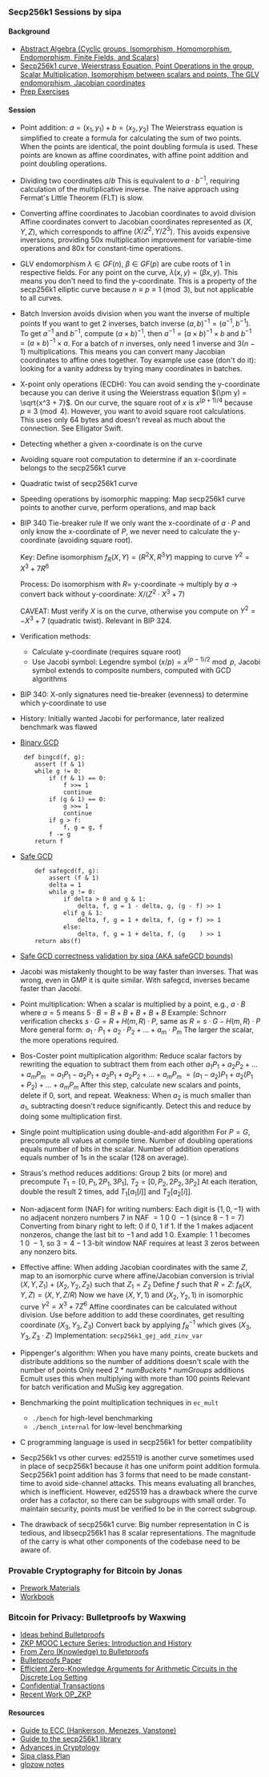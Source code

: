 ### Secp256k1 Sessions by sipa

#### Background
- [Abstract Algebra (Cyclic groups, Isomorphism, Homomorphism, Endomorphism, Finite Fields, and Scalars)](https://cryptocamp.website/t/secp256k1-part-1-abstract-algebra-overview/32)
- [Secp256k1 curve, Weierstrass Equation, Point Operations in the group, Scalar Multiplication, Isomorphism between scalars and points, The GLV endomorphism, Jacobian coordinates](https://cryptocamp.website/t/secp256k1-part-2-the-secp256k1-group/66)
- [Prep Exercises](https://github.com/ismaelsadeeq/crypto-camp-prep)

#### Session

- Point addition: $a=(x_1, y_1) + b=(x_2, y_2)$
  The Weierstrass equation is simplified to create a formula for calculating the sum of two points. When the points are identical, the point doubling formula is used. These points are known as affine coordinates, with affine point addition and point doubling operations.

- Dividing two coordinates $a/b$
  This is equivalent to $a \cdot b^{-1}$, requiring calculation of the multiplicative inverse. The naive approach using Fermat's Little Theorem (FLT) is slow.

- Converting affine coordinates to Jacobian coordinates to avoid division
  Affine coordinates convert to Jacobian coordinates represented as $(X, Y, Z)$, which corresponds to affine $(X/Z^2, Y/Z^3)$. This avoids expensive inversions, providing 50x multiplication improvement for variable-time operations and 80x for constant-time operations.

- GLV endomorphism
  $\lambda \in GF(n)$, $\beta \in GF(p)$ are cube roots of 1 in respective fields.
  For any point on the curve, $\lambda(x,y) = (\beta x, y)$.
  This means you don't need to find the y-coordinate.
  This is a property of the secp256k1 elliptic curve because $n \equiv p \equiv 1 \pmod{3}$, but not applicable to all curves.

- Batch Inversion avoids division when you want the inverse of multiple points
  If you want to get 2 inverses, batch inverse $(a,b)^{-1} = (a^{-1}, b^{-1})$.
  To get $a^{-1}$ and $b^{-1}$, compute $(a \times b)^{-1}$, then $a^{-1} = (a \times b)^{-1} \times b$ and $b^{-1} = (a \times b)^{-1} \times a$.
  For a batch of $n$ inverses, only need 1 inverse and $3(n-1)$ multiplications.
  This means you can convert many Jacobian coordinates to affine ones together.
  Toy example use case (don't do it): looking for a vanity address by trying many coordinates in batches.

- X-point only operations (ECDH): You can avoid sending the y-coordinate because you can derive it using the Weierstrass equation $(\pm y) = \sqrt{x^3 + 7}$. On our curve, the square root of $x$ is $x^{(p+1)/4}$ because $p \equiv 3 \pmod{4}$. However, you want to avoid square root calculations. This uses only 64 bytes and doesn't reveal as much about the connection.
  See Elligator Swift.

- Detecting whether a given x-coordinate is on the curve
- Avoiding square root computation to determine if an x-coordinate belongs to the secp256k1 curve
- Quadratic twist of secp256k1 curve

- Speeding operations by isomorphic mapping: Map secp256k1 curve points to another curve, perform operations, and map back

- BIP 340 Tie-breaker rule
  If we only want the x-coordinate of $a \cdot P$ and only know the x-coordinate of $P$, we never need to calculate the y-coordinate (avoiding square root).
  
  Key: Define isomorphism $f_R(X, Y) = (R^2X, R^3Y)$ mapping to curve $Y^2 = X^3 + 7R^6$
  
  Process: Do isomorphism with $R =$ y-coordinate → multiply by $a$ → convert back without y-coordinate: $X/(Z^2 \cdot X^3 + 7)$
  
  CAVEAT: Must verify $X$ is on the curve, otherwise you compute on $Y^2 = -X^3 + 7$ (quadratic twist). Relevant in BIP 324.

- Verification methods:
  - Calculate y-coordinate (requires square root)
  - Use Jacobi symbol: Legendre symbol $(x/p) = x^{(p-1)/2} \bmod p$, Jacobi symbol extends to composite numbers, computed with GCD algorithms

- BIP 340: X-only signatures need tie-breaker (evenness) to determine which y-coordinate to use

- History: Initially wanted Jacobi for performance, later realized benchmark was flawed

- [Binary GCD](https://en.wikipedia.org/wiki/Binary_GCD_algorithm)
    ```python3
     def bingcd(f, g):
        assert (f & 1)
        while g != 0:
            if (f & 1) == 0:
                f >>= 1
                continue
            if (g & 1) == 0:
                g >>= 1
                continue
            if g > f:
                f, g = g, f
            f -= g
        return f
    ```
- [Safe GCD](https://github.com/bitcoin-core/secp256k1/blob/master/doc/safegcd_implementation.md)

    ```python3
        def safegcd(f, g):
            assert (f & 1)
            delta = 1
            while g != 0:
                if delta > 0 and g & 1:
                    delta, f, g = 1 - delta, g, (g - f) >> 1
                elif g & 1:
                    delta, f, g = 1 + delta, f, (g + f) >> 1
                else:
                    delta, f, g = 1 + delta, f, (g    ) >> 1
        return abs(f)
    ```
- [Safe GCD correctness validation by sipa (AKA safeGCD bounds)](https://github.com/sipa/safegcd-bounds)

- Jacobi was mistakenly thought to be way faster than inverses. That was wrong, even in GMP it is quite similar. With safegcd, inverses became faster than Jacobi.

- Point multiplication: When a scalar is multiplied by a point, e.g., $a \cdot B$ where $a = 5$ means $5 \cdot B = B + B + B + B + B$
  Example: Schnorr verification checks $s \cdot G = R + H(m,R) \cdot P$, same as $R = s \cdot G - H(m,R) \cdot P$
  More general form: $a_1 \cdot P_1 + a_2 \cdot P_2 + \ldots + a_m \cdot P_m$
  The larger the scalar, the more operations required.

- Bos-Coster point multiplication algorithm: Reduce scalar factors by rewriting the equation to subtract them from each other
  $a_1P_1 + a_2P_2 + \ldots + a_mP_m$
  $= a_1P_1 - a_2P_1 + a_2P_1 + a_2P_2 + \ldots + a_mP_m$
  $= (a_1 - a_2)P_1 + a_2(P_1 + P_2) + \ldots + a_mP_m$
  After this step, calculate new scalars and points, delete if 0, sort, and repeat.
  Weakness: When $a_2$ is much smaller than $a_1$, subtracting doesn't reduce significantly. Detect this and reduce by doing some multiplication first.

- Single point multiplication using double-and-add algorithm
  For $P = G$, precompute all values at compile time.
  Number of doubling operations equals number of bits in the scalar.
  Number of addition operations equals number of 1s in the scalar (128 on average).

- Straus's method reduces additions: Group 2 bits (or more) and precompute $T_1 = [0, P_1, 2P_1, 3P_1]$, $T_2 = [0, P_2, 2P_2, 3P_2]$
  At each iteration, double the result 2 times, add $T_1[a_1[i]]$ and $T_2[a_2[i]]$.

- Non-adjacent form (NAF) for writing numbers: Each digit is $\{1, 0, -1\}$ with no adjacent nonzero numbers
  $7$ in NAF $= 1\ 0\ 0\ -1$ (since $8 - 1 = 7$)
  Converting from binary right to left: $0$ if $0$, $1$ if $1$. If the $1$ makes adjacent nonzeros, change the last bit to $-1$ and add $1\ 0$.
  Example: $1\ 1$ becomes $1\ 0\ -1$, so $3 = 4 - 1$
  3-bit window NAF requires at least 3 zeros between any nonzero bits.

- Effective affine: When adding Jacobian coordinates with the same $Z$, map to an isomorphic curve where affine/Jacobian conversion is trivial
  $(X, Y, Z_1) + (X_2, Y_2, Z_2)$ such that $Z_1 = Z_2$
  Define $f$ such that $R = Z$: $f_R(X, Y, Z) = (X, Y, Z/R)$
  Now we have $(X, Y, 1)$ and $(X_2, Y_2, 1)$ in isomorphic curve $Y^2 = X^3 + 7Z^6$
  Affine coordinates can be calculated without division.
  Use before addition to add these coordinates, get resulting coordinate $(X_3, Y_3, Z_3)$
  Convert back by applying $f_R^{-1}$ which gives $(X_3, Y_3, Z_3 \cdot Z)$
  Implementation: `secp256k1_gej_add_zinv_var`

- Pippenger's algorithm: When you have many points, create buckets and distribute additions so the number of additions doesn't scale with the number of points
  Only need $2 * numBuckets * numGroups$ additions
  Ecmult uses this when multiplying with more than 100 points
  Relevant for batch verification and MuSig key aggregation.

- Benchmarking the point multiplication techniques in `ec_mult`
  - `./bench` for high-level benchmarking
  - `./bench_internal` for low-level benchmarking

- C programming language is used in secp256k1 for better compatibility

- Secp256k1 vs other curves: ed25519 is another curve sometimes used in place of secp256k1 because it has one uniform point addition formula. Secp256k1 point addition has 3 forms that need to be made constant-time to avoid side-channel attacks. This means evaluating all branches, which is inefficient. However, ed25519 has a drawback where the curve order has a cofactor, so there can be subgroups with small order. To maintain security, points must be verified to be in the correct subgroup.

- The drawback of secp256k1 curve: Big number representation in C is tedious, and libsecp256k1 has 8 scalar representations. The magnitude of the carry is what other components of the codebase need to be aware of.

### Provable Cryptography for Bitcoin by Jonas

- [Prework Materials](https://github.com/cryptography-camp/prework)
- [Workbook](https://github.com/cryptography-camp/workbook)

### Bitcoin for Privacy: Bulletproofs by Waxwing

- [Ideas behind Bulletproofs](https://github.com/AdamISZ/ideas-about-bulletproofs/blob/master/bulletproofs.pdf)
- [ZKP MOOC Lecture Series: Introduction and History](https://www.youtube.com/watch?v=uchjTIlPzFo)
- [From Zero (Knowledge) to Bulletproofs](https://github.com/AdamISZ/from0k2bp/blob/master/from0k2bp.pdf)
- [Bulletproofs Paper](https://eprint.iacr.org/2017/1066.pdf)
- [Efficient Zero-Knowledge Arguments for Arithmetic Circuits in the Discrete Log Setting](https://eprint.iacr.org/2016/263.pdf)
- [Confidential Transactions](https://gnusha.org/pi/bitcoindev/?q=confidential+transactions)
- [Recent Work OP_ZKP](https://gnusha.org/pi/bitcoindev/?q=bulletproofs)

#### Resources

- [Guide to ECC (Hankerson, Menezes, Vanstone)](http://tomlr.free.fr/Math%E9matiques/Math%20Complete/Cryptography/Guide%20to%20Elliptic%20Curve%20Cryptography%20-%20D.%20Hankerson,%20A.%20Menezes,%20S.%20Vanstone.pdf)
- [Guide to the secp256k1 library](https://cryptocamp.website/t/secp256k1-part-3-guide-to-the-library/174)
- [Advances in Cryptology](https://link.springer.com/book/10.1007/3-540-69053-0)
- [Sipa class Plan](https://gist.github.com/sipa/eee05b5eec6fe0a58ddd2d3b92d49c4e)
- [glozow notes](https://docs.google.com/document/d/1i5SwViHNfJtZAY4u0ekDpVo9mirkXW3JIih8vdA0DVM/edit?usp=sharing)

